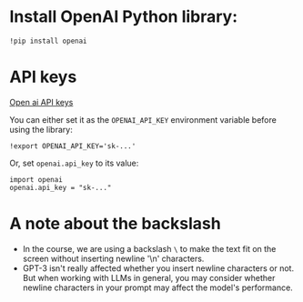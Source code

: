 # Install OpenAI Python library:

```
!pip install openai
```

# API keys

[Open ai API keys](https://platform.openai.com/account/api-keys)

You can either set it as the `OPENAI_API_KEY` environment variable before using the library:

```
!export OPENAI_API_KEY='sk-...'
```

Or, set `openai.api_key` to its value:

```
import openai
openai.api_key = "sk-..."
```

# A note about the backslash

- In the course, we are using a backslash `\` to make the text fit on the screen without inserting newline '\n' characters.
- GPT-3 isn't really affected whether you insert newline characters or not. But when working with LLMs in general, you may consider whether newline characters in your prompt may affect the model's performance.
